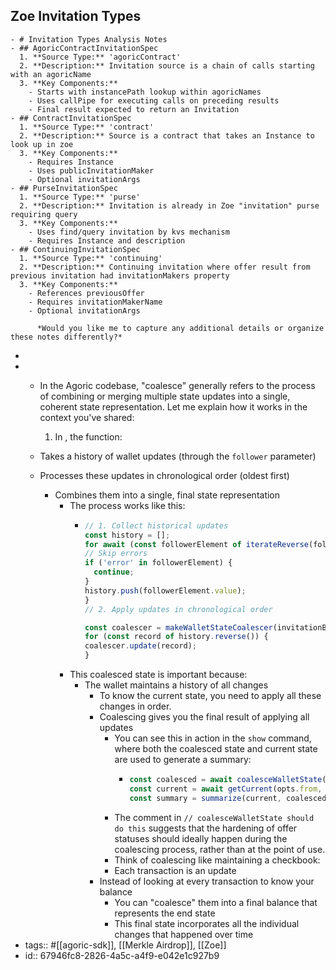 ## Zoe Invitation Types
	- # Invitation Types Analysis Notes
	- ## AgoricContractInvitationSpec
	  1. **Source Type:** 'agoricContract'
	  2. **Description:** Invitation source is a chain of calls starting with an agoricName
	  3. **Key Components:**
		- Starts with instancePath lookup within agoricNames
		- Uses callPipe for executing calls on preceding results
		- Final result expected to return an Invitation
	- ## ContractInvitationSpec
	  1. **Source Type:** 'contract'
	  2. **Description:** Source is a contract that takes an Instance to look up in zoe
	  3. **Key Components:**
		- Requires Instance
		- Uses publicInvitationMaker
		- Optional invitationArgs
	- ## PurseInvitationSpec
	  1. **Source Type:** 'purse'
	  2. **Description:** Invitation is already in Zoe "invitation" purse requiring query
	  3. **Key Components:**
		- Uses find/query invitation by kvs mechanism
		- Requires Instance and description
	- ## ContinuingInvitationSpec
	  1. **Source Type:** 'continuing'
	  2. **Description:** Continuing invitation where offer result from previous invitation had invitationMakers property
	  3. **Key Components:**
		- References previousOffer
		- Requires invitationMakerName
		- Optional invitationArgs
		  
		  *Would you like me to capture any additional details or organize these notes differently?*
-
-
	- In the Agoric codebase, "coalesce" generally refers to the process of combining or merging multiple state updates into a single, coherent state representation. Let me explain how it works in the context you've shared:
	  
	  1. In <mcfile name="wallet.js" path="/Users/tgreco/agoric-sdk/packages/agoric-cli/src/lib/wallet.js"></mcfile>, the <mcsymbol name="coalesceWalletState" filename="wallet.js" path="/Users/tgreco/agoric-sdk/packages/agoric-cli/src/lib/wallet.js" startline="111" type="function"></mcsymbol> function:
	- Takes a history of wallet updates (through the `follower` parameter)
	- Processes these updates in chronological order (oldest first)
		- Combines them into a single, final state representation
			- The process works like this:
				- ```javascript
				  // 1. Collect historical updates
				  const history = [];
				  for await (const followerElement of iterateReverse(follower)) {
				  // Skip errors
				  if ('error' in followerElement) {
				    continue;
				  }
				  history.push(followerElement.value);
				  }
				  // 2. Apply updates in chronological order
				  
				  const coalescer = makeWalletStateCoalescer(invitationBrand);
				  for (const record of history.reverse()) {
				  coalescer.update(record);
				  }
				  ```
			- This coalesced state is important because:
				- The wallet maintains a history of all changes
					- To know the current state, you need to apply all these changes in order.
					- Coalescing gives you the final result of applying all updates
						- You can see this in action in the <mcfile name="wallet.js" path="/Users/tgreco/agoric-sdk/packages/agoric-cli/src/commands/wallet.js"></mcfile> `show` command, where both the coalesced state and current state are used to generate a summary:
							- ```javascript
							  const coalesced = await coalesceWalletState(follower);
							  const current = await getCurrent(opts.from, { readLatestHead });
							  const summary = summarize(current, coalesced, agoricNames);
							  ```
						- The comment in <mcfile name="inter.js" path="/Users/tgreco/agoric-sdk/packages/agoric-cli/src/commands/inter.js"></mcfile> `// coalesceWalletState should do this` suggests that the hardening of offer statuses should ideally happen during the coalescing process, rather than at the point of use.
						- Think of coalescing like maintaining a checkbook:
						- Each transaction is an update
					- Instead of looking at every transaction to know your balance
						- You can "coalesce" them into a final balance that represents the end state
						- This final state incorporates all the individual changes that happened over time
- tags:: #[[agoric-sdk]], [[Merkle Airdrop]], [[Zoe]]
- id:: 67946fc8-2826-4a5c-a4f9-e042e1c927b9